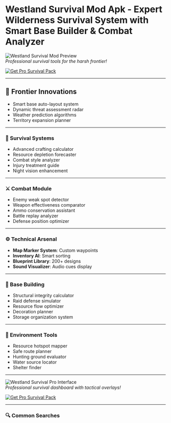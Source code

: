 # Westland Survival Mod Apk - Expert Wilderness Survival System with Smart Base Builder & Combat Analyzer

![Westland Survival Mod Preview](https://encrypted-tbn0.gstatic.com/images?q=tbn:ANd9GcRSBJACQgeWFzXuqmTyRov94B7XwtypPVhHtg&s)  
*Professional survival tools for the harsh frontier!*

[![Get Pro Survival Pack](https://img.shields.io/badge/Download-Pro_Pack-orange?style=for-the-badge&logo=android)](#)

---

## 🌟 Frontier Innovations
- Smart base auto-layout system
- Dynamic threat assessment radar
- Weather prediction algorithms
- Territory expansion planner

---

### 🎯 Survival Systems
- Advanced crafting calculator
- Resource depletion forecaster
- Combat style analyzer
- Injury treatment guide
- Night vision enhancement

---

### ⚔️ Combat Module
- Enemy weak spot detector
- Weapon effectiveness comparator
- Ammo conservation assistant
- Battle replay analyzer
- Defense position optimizer

---

### ⚙️ Technical Arsenal
- **Map Marker System**: Custom waypoints
- **Inventory AI**: Smart sorting
- **Blueprint Library**: 200+ designs
- **Sound Visualizer**: Audio cues display

---

### 🏡 Base Building
- Structural integrity calculator
- Raid defense simulator
- Resource flow optimizer
- Decoration planner
- Storage organization system

---

### 🌄 Environment Tools
- Resource hotspot mapper
- Safe route planner
- Hunting ground evaluator
- Water source locator
- Shelter finder

---

![Westland Survival Pro Interface](https://encrypted-tbn0.gstatic.com/images?q=tbn:ANd9GcT_EbU3CpjiPmN0pOndJagPDhBNEKaoCM1obg&s)  
*Professional survival dashboard with tactical overlays!*

[![Get Pro Survival Pack](https://img.shields.io/badge/Download-Pro_Pack-orange?style=for-the-badge&logo=android)](#)

---

### 🔍 Common Searches

